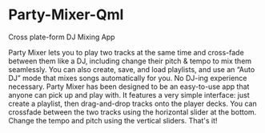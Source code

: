 # Party-Mixer-Qml
Cross plate-form DJ Mixing App

 Party Mixer lets you to play two tracks at the same time and cross-fade between them like a DJ, including change their pitch & tempo to mix them seamlessly. You can also create, save, and load playlists, and use an “Auto DJ” mode that mixes songs automatically for you.
 No DJ-ing experience necessary. Party Mixer has been designed to be an easy-to-use app that anyone can pick up and play with. It features a very simple interface: just create a playlist, then drag-and-drop tracks onto the player decks. You can crossfade between the two tracks using the horizontal slider at the bottom. Change the tempo and pitch using the vertical sliders. That's it!
 
 

